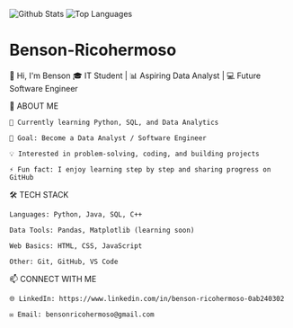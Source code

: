 ![Github Stats](https://github-readme-stats.vercel.app/api?username=benson416-zxcy&show_icons=true&theme=tokyonight)           ![Top Languages](https://github-readme-stats.vercel.app/api/top-langs/?username=benson416-zxcy&layout=compact&theme=tokyonight)

# Benson-Ricohermoso
👋 Hi, I'm Benson  🎓 IT Student | 📊 Aspiring Data Analyst | 💻 Future Software Engineer


🚀 ABOUT ME

    🌱 Currently learning Python, SQL, and Data Analytics
    
    🎯 Goal: Become a Data Analyst / Software Engineer
    
    💡 Interested in problem-solving, coding, and building projects
    
    ⚡ Fun fact: I enjoy learning step by step and sharing progress on GitHub


🛠️ TECH STACK

    Languages: Python, Java, SQL, C++
    
    Data Tools: Pandas, Matplotlib (learning soon)
    
    Web Basics: HTML, CSS, JavaScript
    
    Other: Git, GitHub, VS Code




📫 CONNECT WITH ME

    🌐 LinkedIn: https://www.linkedin.com/in/benson-ricohermoso-0ab240302
    
    ✉️ Email: bensonricohermoso@gmail.com
